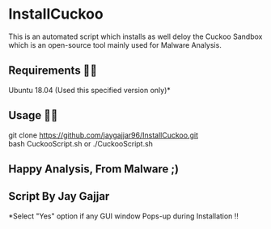 # InstallCuckoo
This is an automated script which installs as well deloy the Cuckoo Sandbox which is an open-source tool mainly used for Malware Analysis.

## Requirements 🧑‍🔬
Ubuntu 18.04 (Used this specified version only)*

## Usage 🧑‍🔧
git clone https://github.com/jaygajjar96/InstallCuckoo.git  
bash CuckooScript.sh or ./CuckooScript.sh

## Happy Analysis, From Malware ;)
## Script By Jay Gajjar

*Select "Yes" option if any GUI window Pops-up during Installation !!

